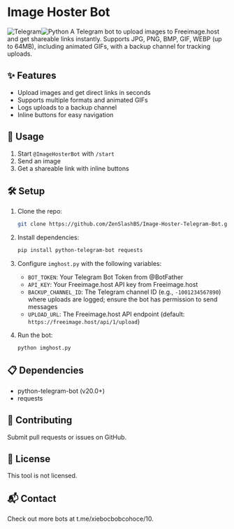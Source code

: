 # Image Hoster Bot

![Telegram](https://img.shields.io/badge/Telegram-Bot-blue?logo=telegram)![Python](https://img.shields.io/badge/Python-3.8+-blue?logo=python)
A Telegram bot to upload images to Freeimage.host and get shareable links instantly. Supports JPG, PNG, BMP, GIF, WEBP (up to 64MB), including animated GIFs, with a backup channel for tracking uploads.

## ✨ Features

- Upload images and get direct links in seconds
- Supports multiple formats and animated GIFs
- Logs uploads to a backup channel
- Inline buttons for easy navigation

## 🚀 Usage

1. Start `@ImageHosterBot` with `/start`
2. Send an image
3. Get a shareable link with inline buttons

## 🛠️ Setup

1. Clone the repo:

   ```bash
   git clone https://github.com/ZenSlashBS/Image-Hoster-Telegram-Bot.git
   ```

2. Install dependencies:

   ```bash
   pip install python-telegram-bot requests
   ```

3. Configure `imghost.py` with the following variables:

   - `BOT_TOKEN`: Your Telegram Bot Token from @BotFather
   - `API_KEY`: Your Freeimage.host API key from Freeimage.host
   - `BACKUP_CHANNEL_ID`: The Telegram channel ID (e.g., `-1001234567890`) where uploads are logged; ensure the bot has permission to send messages
   - `UPLOAD_URL`: The Freeimage.host API endpoint (default: `https://freeimage.host/api/1/upload`)

4. Run the bot:

   ```bash
   python imghost.py
   ```

## 📋 Dependencies

- python-telegram-bot (v20.0+)
- requests

## 🤝 Contributing

Submit pull requests or issues on GitHub.

## 📜 License

This tool is not licensed.

## 📬 Contact

Check out more bots at t.me/xiebocbobcohoce/10.
